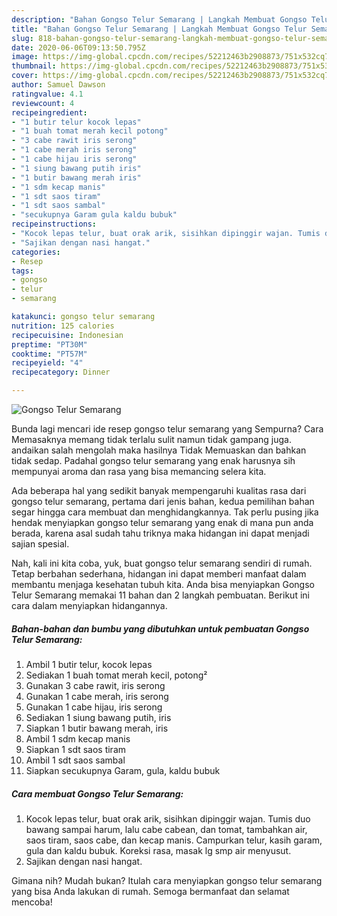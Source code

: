 ```yaml
---
description: "Bahan Gongso Telur Semarang | Langkah Membuat Gongso Telur Semarang Yang Enak Dan Mudah"
title: "Bahan Gongso Telur Semarang | Langkah Membuat Gongso Telur Semarang Yang Enak Dan Mudah"
slug: 818-bahan-gongso-telur-semarang-langkah-membuat-gongso-telur-semarang-yang-enak-dan-mudah
date: 2020-06-06T09:13:50.795Z
image: https://img-global.cpcdn.com/recipes/52212463b2908873/751x532cq70/gongso-telur-semarang-foto-resep-utama.jpg
thumbnail: https://img-global.cpcdn.com/recipes/52212463b2908873/751x532cq70/gongso-telur-semarang-foto-resep-utama.jpg
cover: https://img-global.cpcdn.com/recipes/52212463b2908873/751x532cq70/gongso-telur-semarang-foto-resep-utama.jpg
author: Samuel Dawson
ratingvalue: 4.1
reviewcount: 4
recipeingredient:
- "1 butir telur kocok lepas"
- "1 buah tomat merah kecil potong"
- "3 cabe rawit iris serong"
- "1 cabe merah iris serong"
- "1 cabe hijau iris serong"
- "1 siung bawang putih iris"
- "1 butir bawang merah iris"
- "1 sdm kecap manis"
- "1 sdt saos tiram"
- "1 sdt saos sambal"
- "secukupnya Garam gula kaldu bubuk"
recipeinstructions:
- "Kocok lepas telur, buat orak arik, sisihkan dipinggir wajan. Tumis duo bawang sampai harum, lalu cabe cabean, dan tomat, tambahkan air, saos tiram, saos cabe, dan kecap manis. Campurkan telur, kasih garam, gula dan kaldu bubuk. Koreksi rasa, masak lg smp air menyusut."
- "Sajikan dengan nasi hangat."
categories:
- Resep
tags:
- gongso
- telur
- semarang

katakunci: gongso telur semarang 
nutrition: 125 calories
recipecuisine: Indonesian
preptime: "PT30M"
cooktime: "PT57M"
recipeyield: "4"
recipecategory: Dinner

---
```



![Gongso Telur Semarang](https://img-global.cpcdn.com/recipes/52212463b2908873/751x532cq70/gongso-telur-semarang-foto-resep-utama.jpg)

Bunda lagi mencari ide resep gongso telur semarang yang Sempurna? Cara Memasaknya memang tidak terlalu sulit namun tidak gampang juga. andaikan salah mengolah maka hasilnya Tidak Memuaskan dan bahkan tidak sedap. Padahal gongso telur semarang yang enak harusnya sih mempunyai aroma dan rasa yang bisa memancing selera kita.



Ada beberapa hal yang sedikit banyak mempengaruhi kualitas rasa dari gongso telur semarang, pertama dari jenis bahan, kedua pemilihan bahan segar hingga cara membuat dan menghidangkannya. Tak perlu pusing jika hendak menyiapkan gongso telur semarang yang enak di mana pun anda berada, karena asal sudah tahu triknya maka hidangan ini dapat menjadi sajian spesial.


Nah, kali ini kita coba, yuk, buat gongso telur semarang sendiri di rumah. Tetap berbahan sederhana, hidangan ini dapat memberi manfaat dalam membantu menjaga kesehatan tubuh kita. Anda bisa menyiapkan Gongso Telur Semarang memakai 11 bahan dan 2 langkah pembuatan. Berikut ini cara dalam menyiapkan hidangannya.

<!--inarticleads1-->

##### Bahan-bahan dan bumbu yang dibutuhkan untuk pembuatan Gongso Telur Semarang:

1. Ambil 1 butir telur, kocok lepas
1. Sediakan 1 buah tomat merah kecil, potong²
1. Gunakan 3 cabe rawit, iris serong
1. Gunakan 1 cabe merah, iris serong
1. Gunakan 1 cabe hijau, iris serong
1. Sediakan 1 siung bawang putih, iris
1. Siapkan 1 butir bawang merah, iris
1. Ambil 1 sdm kecap manis
1. Siapkan 1 sdt saos tiram
1. Ambil 1 sdt saos sambal
1. Siapkan secukupnya Garam, gula, kaldu bubuk




<!--inarticleads2-->

##### Cara membuat Gongso Telur Semarang:

1. Kocok lepas telur, buat orak arik, sisihkan dipinggir wajan. Tumis duo bawang sampai harum, lalu cabe cabean, dan tomat, tambahkan air, saos tiram, saos cabe, dan kecap manis. Campurkan telur, kasih garam, gula dan kaldu bubuk. Koreksi rasa, masak lg smp air menyusut.
1. Sajikan dengan nasi hangat.




Gimana nih? Mudah bukan? Itulah cara menyiapkan gongso telur semarang yang bisa Anda lakukan di rumah. Semoga bermanfaat dan selamat mencoba!
